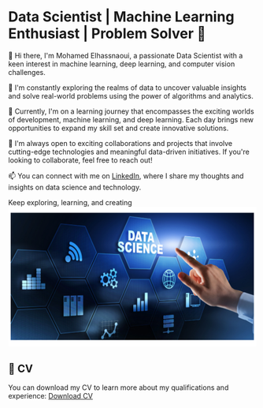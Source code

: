 # Data Scientist | Machine Learning Enthusiast | Problem Solver 🧠

👋 Hi there, I'm Mohamed Elhassnaoui,
a passionate Data Scientist with a keen interest in machine learning, deep learning, and computer vision challenges.

🔭 I'm constantly exploring the realms of data to uncover valuable insights and solve real-world problems using the power of algorithms and analytics.

🌱 Currently, I'm on a learning journey that encompasses the exciting worlds of development, machine learning, and deep learning. Each day brings new opportunities to expand my skill set and create innovative solutions.

💼 I'm always open to exciting collaborations and projects that involve cutting-edge technologies and meaningful data-driven initiatives. If you're looking to collaborate, feel free to reach out!

📫 You can connect with me on [LinkedIn](https://www.linkedin.com/in/mohamed-elhassnaoui-7a2162211/), where I share my thoughts and insights on data science and technology.

Keep exploring, learning, and creating
![data science](data.png)
<!---
Elhassnaoui2001/Elhassnaoui2001 is a ✨ special ✨ repository because its `README.md` (this file) appears on your GitHub profile.
You can click the Preview link to take a look at your changes.
--->
<!-- My CV -->
## 📄 CV
You can download my CV to learn more about my qualifications and experience:
[Download CV](https://github.com/Elhassnaoui2001/Elhassnaoui2001/Cv_Mohamed_Elhassnaoui.pdf)



